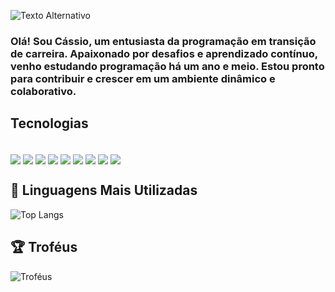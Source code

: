 ![Texto Alternativo](https://user-images.githubusercontent.com/74038190/213910845-af37a709-8995-40d6-be59-724526e3c3d7.gif)

### Olá! Sou Cássio, um entusiasta da programação em transição de carreira. Apaixonado por desafios e aprendizado contínuo, venho estudando programação há um ano e meio. Estou pronto para contribuir e crescer em um ambiente dinâmico e colaborativo.

## Tecnologias 
<div style= 'display: inline_block'> <br/>
  <img align='center' all='html5' src='https://img.shields.io/badge/HTML5-E34F26?style=for-the-badge&logo=html5&logoColor=white' /> 
  <img align='center' all='css3' src='https://img.shields.io/badge/CSS3-1572B6?style=for-the-badge&logo=css3&logoColor=white' /> 
  <img align='center' all='sass' src='https://img.shields.io/badge/Sass-CC6699?style=for-the-badge&logo=sass&logoColor=white' /> 
   <img align='center' all='sass' src= 'https://img.shields.io/badge/Node.js-43853D?style=for-the-badge&logo=node.js&logoColor=white'/> 
  <img align='center' all='javascript' src='https://img.shields.io/badge/JavaScript-F7DF1E?style=for-the-badge&logo=javascript&logoColor=black' /> 
  <img align='center' all='typescript' src='https://img.shields.io/badge/TypeScript-007ACC?style=for-the-badge&logo=typescript&logoColor=white' /> 
   <img align='center' all='react' src=' https://img.shields.io/badge/React-20232A?style=for-the-badge&logo=react&logoColor=61DAFB' /> 
    <img align='center' all='mysql' src='https://img.shields.io/badge/MySQL-00000F?style=for-the-badge&logo=mysql&logoColor=white' /> 
     <img align='center' all='mongodb' src='https://img.shields.io/badge/MongoDB-4EA94B?style=for-the-badge&logo=mongodb&logoColor=white' /> 
</div>

## 🚀 Linguagens Mais Utilizadas

![Top Langs](https://github-readme-stats.vercel.app/api/top-langs/?username=Cassio-Ares&layout=compact&theme=radical)

## 🏆 Troféus

![Troféus](https://github-profile-trophy.vercel.app/?username=Cassio-Ares&theme=radical)
